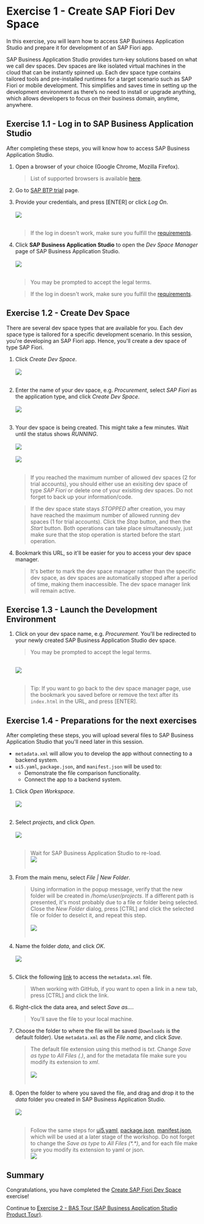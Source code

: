 # Exercise 1 - Create SAP Fiori Dev Space

In this exercise, you will learn how to access SAP Business Application Studio and prepare it for development of an SAP Fiori app.

SAP Business Application Studio provides turn-key solutions based on what we call dev spaces. Dev spaces are like isolated virtual machines in the cloud that can be instantly spinned up. 
Each dev space type contains tailored tools and pre-installed runtimes for a target scenario such as SAP Fiori or mobile development. 
This simplifies and saves time in setting up the development environment as there’s no need to install or upgrade anything, which allows developers to focus on their business domain, anytime, anywhere. 

## Exercise 1.1 - Log in to SAP Business Application Studio

After completing these steps, you will know how to access SAP Business Application Studio.

1. Open a browser of your choice (Google Chrome, Mozilla Firefox).
    >List of supported browsers is available [here](https://help.sap.com/viewer/9d1db9835307451daa8c930fbd9ab264/Cloud/en-US/8f46c6e6f86641cc900871c903761fd4.html).

2. Go to [SAP BTP trial](https://account.hanatrial.ondemand.com/) page.

3. Provide your credentials, and press [ENTER] or click *Log On*.
    <br><br>![](images/2020-10_SCP_Trial_Log_On_.jpg)<br><br>
    >If the log in doesn't work, make sure you fulfill the [requirements](../../README.md#requirements).

4. Click **SAP Business Application Studio** to open the *Dev Space Manager* page of SAP Business Application Studio. 
    <br><br>![](images/2020-11_SCP_Trial_Access_BAS_.jpg)<br><br>
    >You may be prompted to accept the legal terms.

    >If the log in doesn't work, make sure you fulfill the [requirements](../../README.md#requirements).

## Exercise 1.2 - Create Dev Space 

There are several dev space types that are available for you. Each dev space type is tailored for a specific development scenario. In this session, you're developing an SAP Fiori app. Hence, you'll create a dev space of type SAP Fiori.

1. Click *Create Dev Space*.
    <br><br>![](images/BAS_Dev_Space_Manager_Empty_.png)<br><br>

2. Enter the name of your dev space, e.g. *Procurement*, select *SAP Fiori* as the application type, and click *Create Dev Space*.
    <br><br>![](images/BAS_Dev_Space_Create_.png)<br><br>

3. Your dev space is being created. This might take a few minutes. Wait until the status shows *RUNNING*.
    <br><br>![](images/BAS_Dev_Space_Starting_.png)<br><br>
    ![](images/BAS_Dev_Space_Running_.png)<br><br>

   >If you reached the maximum number of allowed dev spaces (2 for trial accounts), you should either use an exisiting dev space of type *SAP Fiori* or delete one of your exisiting dev spaces. Do not forget to back up your information/code.

   >If the dev space state stays *STOPPED* after creation, you may have reached the maximum number of allowed running dev spaces (1 for trial accounts). Click the *Stop* button, and then the *Start* button. Both operations can take place simultaneously, just make sure that the stop operation is started before the start operation.

4. Bookmark this URL, so it'll be easier for you to access your dev space manager. 
    >It's better to mark the dev space manager rather than the specific dev space, as dev spaces are automatically stopped after a period of time, making them inaccessible. The dev space manager link will remain active.

## Exercise 1.3 - Launch the Development Environment

1. Click on your dev space name, e.g. *Procurement*. You'll be redirected to your newly created SAP Business Application Studio dev space.
    >You may be prompted to accept the legal terms.

    <br>![](images/BAS_Launched_.png)<br><br>

    >Tip: If you want to go back to the dev space manager page, use the bookmark you saved before or remove the text after its `index.html` in the URL, and press [ENTER].

## Exercise 1.4 - Preparations for the next exercises

After completing these steps, you will upload several files to SAP Business Application Studio that you'll need later in this session.
+ `metadata.xml` will allow you to develop the app without connecting to a backend system.
+ `ui5.yaml`, `package.json`, and `manifest.json` will be used to:
    + Demonstrate the file comparison functionality.
    + Connect the app to a backend system.

1. Click *Open Workspace*.
    <br><br>![](images/BAS_Open_Workspace-1_.png)<br><br>

2. Select *projects*, and click *Open*.
    <br><br>![](images/BAS_Open_Workspace-2_.png)<br><br>
    >Wait for SAP Business Application Studio to re-load.
    ><br>![](images/BAS_Open_Workspace-3_.png)<br><br>

3. From the main menu, select *File | New Folder*.
    >Using information in the popup message, verify that the new folder will be created in */home/user/projects*. If a different path is presented, it's most probably due to a file or folder being selected. Close the *New Folder* dialog, press [CTRL] and click the selected file or folder to deselct it, and repeat this step.
    <br><br>![](images/2020-10_BAS_New_Folder_Path_.jpg)<br><br>

4. Name the folder *data*, and click *OK*.
    <br><br>![](images/2020-10_BAS_New_Folder_.jpg)<br><br>

5. Click the following [link](data/metadata.xml?raw=true) to access the `metadata.xml` file.
    >When working with GitHub, if you want to open a link in a new tab, press [CTRL] and click the link.

6. Right-click the data area, and select *Save as...*.
    >You'll save the file to your local machine.

7. Choose the folder to where the file will be saved (`Downloads` is the default folder). Use `metadata.xml` as the *File name*, and click *Save*.
    >The default file extension using this method is *txt*. Change *Save as type* to *All Files (*.*)*, and for the metadata file make sure you modify its extension to *xml*.
    ><br><br>![](images/2020-10_Save_File_.jpg)<br><br>

8. Open the folder to where you saved the file, and drag and drop it to the *data* folder you created in SAP Business Application Studio.
    <br><br>![](images/BAS_Metadata_Uploaded_.png)<br><br>

    >Follow the same steps for [ui5.yaml](data/ui5.yaml?raw=true), [package.json](data/package.json?raw=true), [manifest.json](data/manifest.json?raw=true), which will be used at a later stage of the workshop.
    >Do not forget to change the *Save as type* to *All Files (\*.\*)*, and for each file make sure you modify its extension to yaml or json.
    ><br>![](images/BAS_Files_Uploaded_.png)<br>

## Summary

Congratulations, you have completed the [Create SAP Fiori Dev Space](#Exercise-1---Create-SAP-Fiori-Dev-Space) exercise!

Continue to [Exercise 2 - BAS Tour (SAP Business Application Studio Product Tour)](../ex2/README.md).
